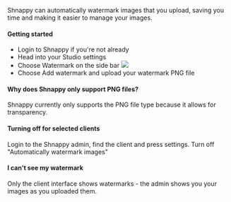 Shnappy can automatically watermark images that you upload, saving you time and making it easier to manage your images.

#### Getting started

* Login to Shnappy if you're not already
* Head into your Studio settings
* Choose Watermark on the side bar <img src="%image_url%/branding/watermarks/shot1.png">
* Choose Add watermark and upload your watermark PNG file

#### Why does Shnappy only support PNG files?

Shnappy currently only supports the PNG file type because it allows for transparency.

#### Turning off for selected clients

Login to the Shnappy admin, find the client and press settings. Turn off "Automatically watermark images"

#### I can't see my watermark

Only the client interface shows watermarks - the admin shows you your images as you uploaded them.
